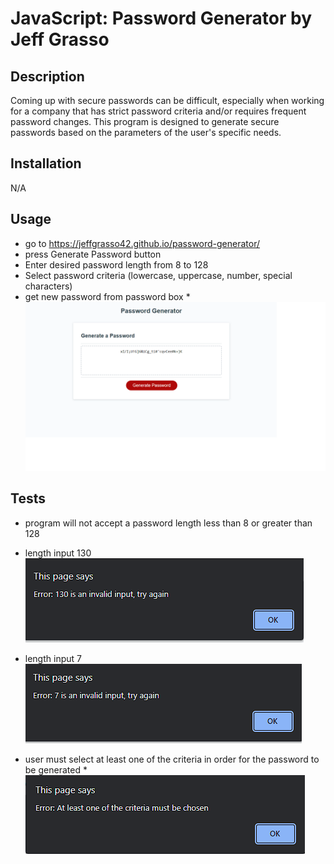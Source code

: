 # JavaScript: Password Generator by Jeff Grasso

## Description

Coming up with secure passwords can be difficult, especially when working for a company that has strict password criteria and/or requires frequent password changes. This program is designed to generate secure passwords based on the parameters of the user's specific needs.

## Installation

N/A

## Usage
* go to https://jeffgrasso42.github.io/password-generator/
* press Generate Password button
* Enter desired password length from 8 to 128
* Select password criteria (lowercase, uppercase, number, special characters)
* get new password from password box
*!["password example"](assets/images/password-example.png)

## Tests
* program will not accept a password length less than 8 or greater than 128

* length input 130 !["length too high"](assets/images/length-too-high.png)
* length input 7 !["length too low"](assets/images/length-too-low.png)

* user must select at least one of the criteria in order for the password to be generated
*!["no criteria"](assets/images/no-criteria.png)


